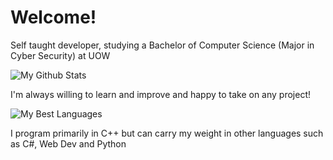 # Welcome!

Self taught developer, studying a Bachelor of Computer Science (Major in Cyber Security) at UOW

![My Github Stats](https://github-readme-stats.vercel.app/api?username=Luzzle&show_icons=true&theme=onedark)

I'm always willing to learn and improve and happy to take on any project!

![My Best Languages](https://github-readme-stats.vercel.app/api/top-langs/?username=Luzzle&theme=onedark)

I program primarily in C++ but can carry my weight in other languages such as C#, Web Dev and Python
